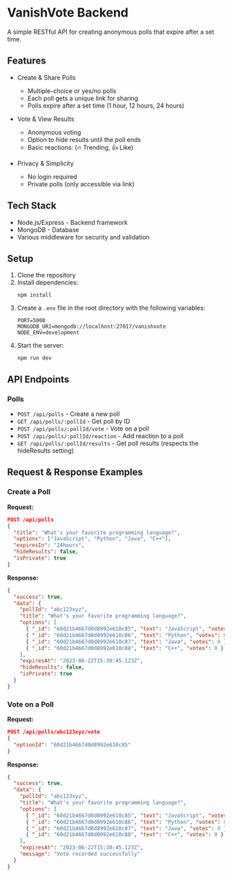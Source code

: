 # VanishVote Backend

A simple RESTful API for creating anonymous polls that expire after a set time.

## Features

- Create & Share Polls
  - Multiple-choice or yes/no polls
  - Each poll gets a unique link for sharing
  - Polls expire after a set time (1 hour, 12 hours, 24 hours)

- Vote & View Results
  - Anonymous voting
  - Option to hide results until the poll ends
  - Basic reactions: (🔥 Trending, 👍 Like)

- Privacy & Simplicity
  - No login required
  - Private polls (only accessible via link)

## Tech Stack

- Node.js/Express - Backend framework
- MongoDB - Database
- Various middleware for security and validation

## Setup

1. Clone the repository
2. Install dependencies:
   ```
   npm install
   ```
3. Create a `.env` file in the root directory with the following variables:
   ```
   PORT=5000
   MONGODB_URI=mongodb://localhost:27017/vanishvote
   NODE_ENV=development
   ```
4. Start the server:
   ```
   npm run dev
   ```

## API Endpoints

### Polls

- `POST /api/polls` - Create a new poll
- `GET /api/polls/:pollId` - Get poll by ID
- `POST /api/polls/:pollId/vote` - Vote on a poll
- `POST /api/polls/:pollId/reaction` - Add reaction to a poll
- `GET /api/polls/:pollId/results` - Get poll results (respects the hideResults setting)

## Request & Response Examples

### Create a Poll

**Request:**
```json
POST /api/polls
{
  "title": "What's your favorite programming language?",
  "options": ["JavaScript", "Python", "Java", "C++"],
  "expiresIn": "24hours",
  "hideResults": false,
  "isPrivate": true
}
```

**Response:**
```json
{
  "success": true,
  "data": {
    "pollId": "abc123xyz",
    "title": "What's your favorite programming language?",
    "options": [
      { "_id": "60d21b4667d0d8992e610c85", "text": "JavaScript", "votes": 0 },
      { "_id": "60d21b4667d0d8992e610c86", "text": "Python", "votes": 0 },
      { "_id": "60d21b4667d0d8992e610c87", "text": "Java", "votes": 0 },
      { "_id": "60d21b4667d0d8992e610c88", "text": "C++", "votes": 0 }
    ],
    "expiresAt": "2023-06-22T15:30:45.123Z",
    "hideResults": false,
    "isPrivate": true
  }
}
```

### Vote on a Poll

**Request:**
```json
POST /api/polls/abc123xyz/vote
{
  "optionId": "60d21b4667d0d8992e610c85"
}
```

**Response:**
```json
{
  "success": true,
  "data": {
    "pollId": "abc123xyz",
    "title": "What's your favorite programming language?",
    "options": [
      { "_id": "60d21b4667d0d8992e610c85", "text": "JavaScript", "votes": 1 },
      { "_id": "60d21b4667d0d8992e610c86", "text": "Python", "votes": 0 },
      { "_id": "60d21b4667d0d8992e610c87", "text": "Java", "votes": 0 },
      { "_id": "60d21b4667d0d8992e610c88", "text": "C++", "votes": 0 }
    ],
    "expiresAt": "2023-06-22T15:30:45.123Z",
    "message": "Vote recorded successfully"
  }
}
```
